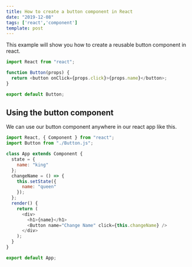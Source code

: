 ```yaml
---
title: How to create a button component in React
date: "2019-12-08"
tags: ['react','component']
template: post
---
```


This example will show you how to create a reusable button component in react.

```js:title=Button.js
import React from "react";

function Button(props) {
  return <button onClick={props.click}>{props.name}</button>;
}

export default Button;
```

## Using the button component

We can use our button component anywhere in our react app like this.

```js:title=App.js
import React, { Component } from "react";
import Button from "./Button.js";

class App extends Component {
  state = {
    name: "king"
  };
  changeName = () => {
    this.setState({
      name: "queen"
    });
  };
  render() {
    return (
      <div>
        <h1>{name}</h1>
        <Button name="Change Name" click={this.changeName} />
      </div>
    );
  }
}

export default App;
```

